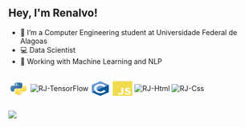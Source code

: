 ## Hey, I'm Renalvo!

- 👾 I’m a Computer Engineering student at Universidade Federal de Alagoas
- 💻 Data Scientist
- 🤖 Working with Machine Learning and NLP

<div style="display: inline_block"><br>
    <img align="center" alt="RJ-Python" height="30" width="40" src="https://raw.githubusercontent.com/devicons/devicon/master/icons/python/python-original.svg">
    <img align="center" alt="RJ-TensorFlow" height="30" width="40" src="https://cdn.jsdelivr.net/gh/devicons/devicon/icons/tensorflow/tensorflow-original.svg">
    <img align="center" alt="RJ-C" height="30" width="40" src="https://raw.githubusercontent.com/devicons/devicon/master/icons/c/c-original.svg">
    <img align="center" alt="RJ-Js" height="30" width="40" src="https://raw.githubusercontent.com/devicons/devicon/master/icons/javascript/javascript-plain.svg">
    <img align="center" alt="RJ-Html" height="30" width="40" src="https://cdn.jsdelivr.net/gh/devicons/devicon/icons/html5/html5-original.svg" />
    <img align="center" alt="RJ-Css" height="30" width="40" src="https://cdn.jsdelivr.net/gh/devicons/devicon/icons/css3/css3-original.svg" />
</div>
  
##
  
<div> 
  <a href="https://www.linkedin.com/in/renalvoalves/" target="_blank"><img src="https://img.shields.io/badge/-LinkedIn-%230077B5?style=for-the-badge&logo=linkedin&logoColor=white" target="_blank"></a>
</div>
